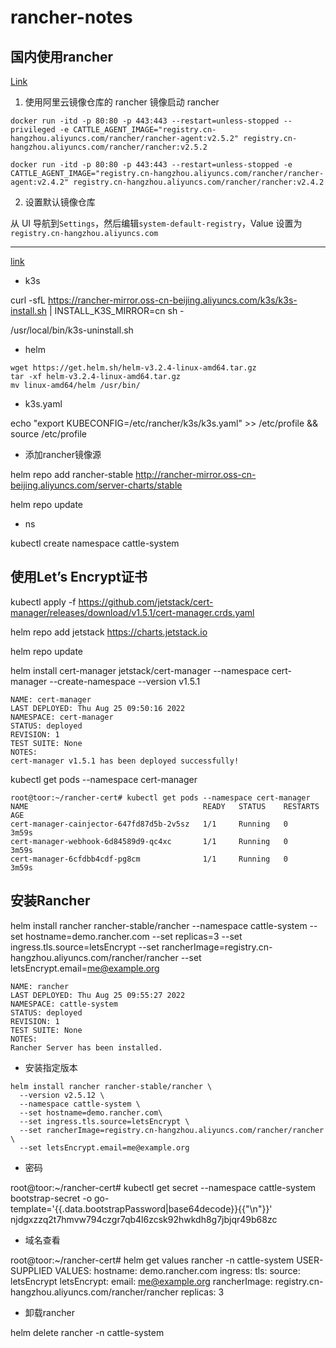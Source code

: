 # rancher-notes

## 国内使用rancher

[Link](https://docs.rancher.cn/docs/rancher2/best-practices/use-in-china/_index)

1. 使用阿里云镜像仓库的 rancher 镜像启动 rancher

```
docker run -itd -p 80:80 -p 443:443 --restart=unless-stopped --privileged -e CATTLE_AGENT_IMAGE="registry.cn-hangzhou.aliyuncs.com/rancher/rancher-agent:v2.5.2" registry.cn-hangzhou.aliyuncs.com/rancher/rancher:v2.5.2

docker run -itd -p 80:80 -p 443:443 --restart=unless-stopped -e CATTLE_AGENT_IMAGE="registry.cn-hangzhou.aliyuncs.com/rancher/rancher-agent:v2.4.2" registry.cn-hangzhou.aliyuncs.com/rancher/rancher:v2.4.2
```

2. 设置默认镜像仓库

从 UI 导航到`Settings`，然后编辑`system-default-registry`，Value 设置为`registry.cn-hangzhou.aliyuncs.com`





---

[link](https://blog.51cto.com/denwork/2525330?tdsourcetag=s_pctim_aiomsg)

- k3s

curl -sfL https://rancher-mirror.oss-cn-beijing.aliyuncs.com/k3s/k3s-install.sh | INSTALL_K3S_MIRROR=cn sh -

 /usr/local/bin/k3s-uninstall.sh

- helm
```
wget https://get.helm.sh/helm-v3.2.4-linux-amd64.tar.gz
tar -xf helm-v3.2.4-linux-amd64.tar.gz
mv linux-amd64/helm /usr/bin/
```
- k3s.yaml

echo "export KUBECONFIG=/etc/rancher/k3s/k3s.yaml" >> /etc/profile && source /etc/profile

- 添加rancher镜像源

helm repo add rancher-stable http://rancher-mirror.oss-cn-beijing.aliyuncs.com/server-charts/stable

helm repo update

- ns

kubectl create namespace cattle-system

## 使用Let’s Encrypt证书

kubectl apply -f https://github.com/jetstack/cert-manager/releases/download/v1.5.1/cert-manager.crds.yaml

helm repo add jetstack https://charts.jetstack.io

helm repo update

helm install cert-manager jetstack/cert-manager --namespace cert-manager --create-namespace --version v1.5.1

```
NAME: cert-manager
LAST DEPLOYED: Thu Aug 25 09:50:16 2022
NAMESPACE: cert-manager
STATUS: deployed
REVISION: 1
TEST SUITE: None
NOTES:
cert-manager v1.5.1 has been deployed successfully!
```

kubectl get pods --namespace cert-manager

```
root@toor:~/rancher-cert# kubectl get pods --namespace cert-manager
NAME                                       READY   STATUS    RESTARTS   AGE
cert-manager-cainjector-647fd87d5b-2v5sz   1/1     Running   0          3m59s
cert-manager-webhook-6d84589d9-qc4xc       1/1     Running   0          3m59s
cert-manager-6cfdbb4cdf-pg8cm              1/1     Running   0          3m59s
```

## 安装Rancher

helm install rancher rancher-stable/rancher  --namespace cattle-system --set hostname=demo.rancher.com --set replicas=3  --set ingress.tls.source=letsEncrypt  --set rancherImage=registry.cn-hangzhou.aliyuncs.com/rancher/rancher --set letsEncrypt.email=me@example.org

```
NAME: rancher
LAST DEPLOYED: Thu Aug 25 09:55:27 2022
NAMESPACE: cattle-system
STATUS: deployed
REVISION: 1
TEST SUITE: None
NOTES:
Rancher Server has been installed.
```

- 安装指定版本

```
helm install rancher rancher-stable/rancher \
  --version v2.5.12 \
  --namespace cattle-system \
  --set hostname=demo.rancher.com\
  --set ingress.tls.source=letsEncrypt \
  --set rancherImage=registry.cn-hangzhou.aliyuncs.com/rancher/rancher \
  --set letsEncrypt.email=me@example.org
```

- 密码

root@toor:~/rancher-cert# kubectl get secret --namespace cattle-system bootstrap-secret -o go-template='{{.data.bootstrapPassword|base64decode}}{{"\n"}}'
njdgxzzq2t7hmvw794czgr7qb4l6zcsk92hwkdh8g7jbjqr49b68zc

- 域名查看

root@toor:~/rancher-cert# helm get values rancher -n cattle-system
USER-SUPPLIED VALUES:
hostname: demo.rancher.com
ingress:
  tls:
    source: letsEncrypt
letsEncrypt:
  email: me@example.org
rancherImage: registry.cn-hangzhou.aliyuncs.com/rancher/rancher
replicas: 3

- 卸载rancher

helm delete rancher -n cattle-system

